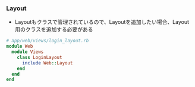 ### Layout

* Layoutもクラスで管理されているので、Layoutを追加したい場合、Layout用のクラスを追加する必要がある

```ruby
# app/web/views/login_layout.rb
module Web
  module Views
    class LoginLayout
      include Web::Layout
    end
  end
end
```
